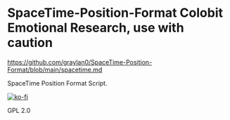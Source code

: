 # SpaceTime-Position-Format Colobit Emotional Research, use with caution
https://github.com/graylan0/SpaceTime-Position-Format/blob/main/spacetime.md

SpaceTime Position Format Script.


[![ko-fi](https://ko-fi.com/img/githubbutton_sm.svg)](https://ko-fi.com/P5P8J7QY5)

GPL 2.0
